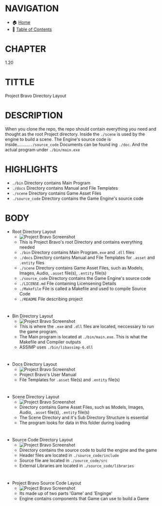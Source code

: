 # NAVIGATION
- 🏠 [Home](../../../README.md)
- 📖 [Table of Contents](../docs_Chapter_0.00_Welcome/doc_Chapter_0.10_Table_of_Contents.md)


# CHAPTER
1.20


# TITTLE
Project Bravo Directory Layout


# DESCRIPTION
When you clone the repo, the repo should contain everything you need and thought as the root Project directory. Inside the `./scene` is used by the engine to build a scene. The Engine's source code is inside...........`./source_code` Documents can be found ing `./doc`. And the actual program under `./bin/main.exe`

# HIGHLIGHTS
- `./bin` Directory contains Main Program
- `./docs` Directory contains Manual and File Templates
- `./scene` Directory contains Game Asset Files
- `./source_code` Directory contains the Game Engine's source code

# BODY

- Root Directory Layout
    - ![Project Bravo Screenshot](../../../docs/images/project_bravo_layout_directory.png "Project Bravo Screenshot")
    - This is Project Bravo's root Directory and contains everything needed
    - `./bin` Directory contains Main Program`.exe` and `.dll` files
    - `./docs` Directory contains Manual and File Templates for `.asset` and `.entity` files
    - `./scene` Directory contains Game Asset Files, such as Models, Images, Audio, `.asset` file(s), `.entity` file(s)
    - `./source_code` Directory contains the Game Engine's source code
    - `./LICENSE.md` File containing Licensening Details
    - `./Makefile` File is called a Makefile and used to compile Source Code
    - `./README` File describing project
#

- Bin Directory Layout
    - ![Project Bravo Screenshot](../../../docs/images/project_bravo_layout_directory_bin.png "Project Bravo Screenshot")
    - This is where the `.exe` and `.dll` files are located, neccessary to run the game program.
    - The Main program is located at `./bin/main.exe`. This is what the Makefile and Compiler outputs
    - ASSIMP uses `./bin/libassimp-6.dll`

#

- Docs Directory Layout
    - ![Project Bravo Screenshot](../../../docs/images/project_bravo_layout_directory_docs.png "Project Bravo Screenshot")
    - Project Bravo's User Manual
    - File Templates for `.asset` file(s) and `.entity` file(s) 

#

- Scene Directory Layout
    - ![Project Bravo Screenshot](../../../docs/images/project_bravo_layout_directory_scene.png "Project Bravo Screenshot")
    - Directory contains Game Asset Files, such as Models, Images, Audio, `.asset` file(s), `.entity` file(s)
    - The Scene Directory and it's Sub Directory Structure is essential
    - The program looks for data in this folder during loading 
#

- Source Code Directory Layout
    - ![Project Bravo Screenshot](../../../docs/images/project_bravo_layout_directory_source_code.png "Project Bravo Screenshot")
    - Directory contains the source code to build the engine and the game
    - Header files are located in `./source_code/include`
    - Source file are located in `./source_code/src`
    - External Libraries are located in `./source_code/libraries`
#

- Project Bravo Source Code Layout
    - ![Project Bravo Screenshot](../../../docs/images/project_bravo_layout_source_code.png "Project Bravo Screeshot")
    - Its made up of two parts 'Game' and 'Enginge'
    - Engine contains components that Game can use to build a Game